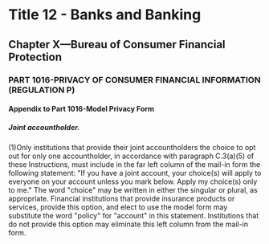 
# Title 12 - Banks and Banking
## Chapter X—Bureau of Consumer Financial Protection
### PART 1016-PRIVACY OF CONSUMER FINANCIAL INFORMATION (REGULATION P)
#### Appendix to Part 1016-Model Privacy Form
##### Joint accountholder.

(1)Only institutions that provide their joint accountholders the choice to opt out for only one accountholder, in accordance with paragraph C.3(a)(5) of these Instructions, must include in the far left column of the mail-in form the following statement: "If you have a joint account, your choice(s) will apply to everyone on your account unless you mark below. Apply my choice(s) only to me." The word "choice" may be written in either the singular or plural, as appropriate. Financial institutions that provide insurance products or services, provide this option, and elect to use the model form may substitute the word "policy" for "account" in this statement. Institutions that do not provide this option may eliminate this left column from the mail-in form.
